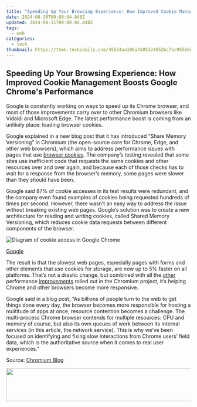 ```yaml
---
title: "Speeding Up Your Browsing Experience: How Improved Cookie Management Boosts Google Chrome's Performance"
date: 2024-08-30T09:00:04.848Z
updated: 2024-08-31T09:00:04.848Z
tags:
  - web
categories:
  - tech
thumbnail: https://thmb.techidaily.com/45524aa106a4105324652bc7bc955b6e88f7e35d58f6ea88aa55d127c382693d.jpg
---
```


## Speeding Up Your Browsing Experience: How Improved Cookie Management Boosts Google Chrome's Performance

Google is constantly working on ways to speed up its Chrome browser, and most of those improvements carry over to other Chromium browsers like Vidaldi and Microsoft Edge. The latest performance boost is coming from an unlikely place: loading browser cookies.

 Google explained in a new blog post that it has introduced “Share Memory Versioning” in Chromium (the open-source core for Chrome, Edge, and other web browsers), which aims to address performance issues with pages that use [browser cookies](https://fake-location.techidaily.com/best-10-mock-location-apps-worth-trying-on-realme-v30-drfone-by-drfone-virtual-android/). The company’s testing revealed that some sites use inefficient code that requests the same cookies and other resources over and over again, and because each of those checks has to wait for a response from the browser’s memory, some pages were slower than they should have been.

 Google said 87% of cookie accesses in its test results were redundant, and the company even found examples of cookies being requested hundreds of times per second. However, there wasn’t an easy way to address the issue without breaking existing web pages. Google’s solution was to create a new architecture for reading and writing cookies, called Shared Memory Versioning, which reduces cookie data requests between different components of the browser.

![Diagram of cookie access in Google Chrome](https://static1.howtogeekimages.com/wordpress/wp-content/uploads/2024/06/fast-curious-in-line_reduce-cookies-ipc_v2_highres.png) 

[Google](https://blog.chromium.org/2024/06/introducing-shared-memory-versioning-to.html)

 The result is that the slowest web pages, especially pages with forms and other elements that use cookies for storage, are now up to 5% faster on all platforms. That’s not a drastic change, but combined with all the [other](https://hardware-help.techidaily.com/effortless-morse-code-typing-with-laptops-shut-lid-strike-rhythm-wisely-to-preserve-hardware-integrity/) performance [improvements](https://extra-skills.techidaily.com/updated-sky-high-adventures-the-gopro-karma-experience/) rolled out in the Chromium project, it’s helping Chrome and other browsers become more responsive.

 Google said in a blog post, “As billions of people turn to the web to get things done every day, the browser becomes more responsible for hosting a multitude of apps at once, resource contention becomes a challenge. The multi-process Chrome browser contends for multiple resources: CPU and memory of course, but also its own queues of work between its internal services (in this article, the network service). This is why we’ve been focused on identifying and fixing slow interactions from Chrome users’ field data, which is the authoritative source when it comes to real user experiences.”

 Source: [Chromium Blog](https://extra-skills.techidaily.com/updated-sky-high-adventures-the-gopro-karma-experience/)

<ins class="adsbygoogle"
     style="display:block"
     data-ad-format="autorelaxed"
     data-ad-client="ca-pub-7571918770474297"
     data-ad-slot="1223367746"></ins>



<ins class="adsbygoogle"
     style="display:block"
     data-ad-client="ca-pub-7571918770474297"
     data-ad-slot="8358498916"
     data-ad-format="auto"
     data-full-width-responsive="true"></ins>



<!-- affiliate ads begin -->
<a href="https://zonlipartnershipprogram.pxf.io/c/5597632/1596691/17882" target="_top" id="1596691"><img src="//a.impactradius-go.com/display-ad/17882-1596691" border="0" alt="" width="728" height="90"/></a><img height="0" width="0" src="https://imp.pxf.io/i/5597632/1596691/17882" style="position:absolute;visibility:hidden;" border="0" />
<!-- affiliate ads end -->